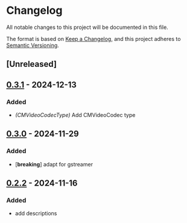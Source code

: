 # Changelog

All notable changes to this project will be documented in this file.

The format is based on [Keep a Changelog](https://keepachangelog.com/en/1.0.0/),
and this project adheres to [Semantic Versioning](https://semver.org/spec/v2.0.0.html).

## [Unreleased]

## [0.3.1](https://github.com/doom-fish/core-frameworks/compare/core-media-rs-v0.3.0...core-media-rs-v0.3.1) - 2024-12-13

### Added

- *(CMVideoCodecType)* Add CMVideoCodec type

## [0.3.0](https://github.com/doom-fish/core-frameworks/compare/core-media-rs-v0.2.2...core-media-rs-v0.3.0) - 2024-11-29

### Added

- [**breaking**] adapt for gstreamer

## [0.2.2](https://github.com/doom-fish/core-frameworks/compare/core-media-rs-v0.2.1...core-media-rs-v0.2.2) - 2024-11-16

### Added

- add descriptions
